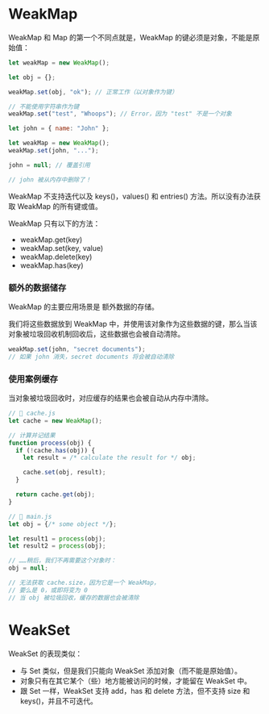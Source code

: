 # WeakMap

WeakMap 和 Map 的第一个不同点就是，WeakMap 的键必须是对象，不能是原始值：
```javascript
let weakMap = new WeakMap();

let obj = {};

weakMap.set(obj, "ok"); // 正常工作（以对象作为键）

// 不能使用字符串作为键
weakMap.set("test", "Whoops"); // Error，因为 "test" 不是一个对象
```

```javascript
let john = { name: "John" };

let weakMap = new WeakMap();
weakMap.set(john, "...");

john = null; // 覆盖引用

// john 被从内存中删除了！
```

WeakMap 不支持迭代以及 keys()，values() 和 entries() 方法。所以没有办法获取 WeakMap 的所有键或值。

WeakMap 只有以下的方法：

- weakMap.get(key)
- weakMap.set(key, value)
- weakMap.delete(key)
- weakMap.has(key)

### 额外的数据储存
WeakMap 的主要应用场景是 额外数据的存储。

我们将这些数据放到 WeakMap 中，并使用该对象作为这些数据的键，那么当该对象被垃圾回收机制回收后，这些数据也会被自动清除。
```javascript
weakMap.set(john, "secret documents");
// 如果 john 消失，secret documents 将会被自动清除
```

### 使用案例缓存

当对象被垃圾回收时，对应缓存的结果也会被自动从内存中清除。
```javascript
// 📁 cache.js
let cache = new WeakMap();

// 计算并记结果
function process(obj) {
  if (!cache.has(obj)) {
    let result = /* calculate the result for */ obj;

    cache.set(obj, result);
  }

  return cache.get(obj);
}

// 📁 main.js
let obj = {/* some object */};

let result1 = process(obj);
let result2 = process(obj);

// ……稍后，我们不再需要这个对象时：
obj = null;

// 无法获取 cache.size，因为它是一个 WeakMap，
// 要么是 0，或即将变为 0
// 当 obj 被垃圾回收，缓存的数据也会被清除
```

# WeakSet
WeakSet 的表现类似：

- 与 Set 类似，但是我们只能向 WeakSet 添加对象（而不能是原始值）。
- 对象只有在其它某个（些）地方能被访问的时候，才能留在 WeakSet 中。
- 跟 Set 一样，WeakSet 支持 add，has 和 delete 方法，但不支持 size 和 keys()，并且不可迭代。
